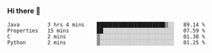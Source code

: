 ### Hi there 👋

<!--START_SECTION:waka-->
```text
Java         3 hrs 4 mins    ██████████████████████▒░░   89.14 % 
Properties   15 mins         ██░░░░░░░░░░░░░░░░░░░░░░░   07.59 % 
C            2 mins          ▒░░░░░░░░░░░░░░░░░░░░░░░░   01.38 % 
Python       2 mins          ▒░░░░░░░░░░░░░░░░░░░░░░░░   01.25 % 
```
<!--END_SECTION:waka-->


<!--
**AnkelMauCastillo/AnkelMauCastillo** is a ✨ _special_ ✨ repository because its `README.md` (this file) appears on your GitHub profile.

Here are some ideas to get you started:

- 🔭 I’m currently working on ...
- 🌱 I’m currently learning ...
- 👯 I’m looking to collaborate on ...
- 🤔 I’m looking for help with ...
- 💬 Ask me about ...
- 📫 How to reach me: ...
- 😄 Pronouns: ...
- ⚡ Fun fact: ...
-->
